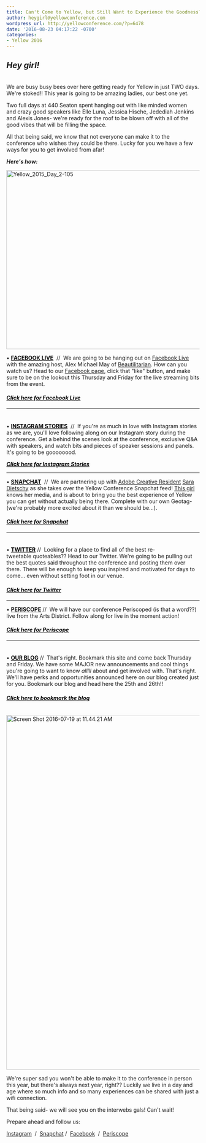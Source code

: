```yaml
---
title: Can't Come to Yellow, but Still Want to Experience the Goodness? Here's How.
author: heygirl@yellowconference.com
wordpress_url: http://yellowconference.com/?p=6478
date: '2016-08-23 04:17:22 -0700'
categories:
- Yellow 2016
---
```

<h2><em>Hey girl!</em></h2><br />
We are busy busy bees over here getting ready for Yellow in just TWO days. We're stoked!! This year is going to be amazing ladies, our best one yet.</p>
<p>Two full&nbsp;days at 440 Seaton spent hanging out with like minded women and&nbsp;crazy good&nbsp;speakers like Elle Luna, Jessica Hische, Jedediah Jenkins and Alexis Jones- we're ready for the roof to be blown off with all of the good vibes&nbsp;that will be filling the space.</p>
<p>All that being said, we know that not everyone can make it to the conference who wishes they could be there. Lucky for you we have a few ways for you to get involved from afar!</p>
<p><em><strong>Here's how:</strong></em></p>
<p><img class="aligncenter wp-image-6488" src="http://yellowconference.com/wp-content/uploads/2016/08/Yellow_2015_Day_2-105.jpg" alt="Yellow_2015_Day_2-105" width="700" height="467" /></p>
<p>&bull; <span style="color: #000000;"><strong><a style="color: #000000;" href="https://www.facebook.com/The-Yellow-Conference-1393841977549340/?fref=ts" target="_blank">FACEBOOK LIVE</a></strong></span> &nbsp;// &nbsp;We are going to be hanging out on <a href="https://www.facebook.com/The-Yellow-Conference-1393841977549340/?fref=ts" target="_blank">Facebook Live</a> with the amazing host, Alex Michael May of <a href="https://www.instagram.com/beautilitarian/" target="_blank">Beautilitarian</a>. How can you watch us? Head to our <a href="https://www.facebook.com/The-Yellow-Conference-1393841977549340/?fref=ts" target="_blank">Facebook page</a>, click that "like" button, and make sure to be on the lookout this Thursday and Friday for the&nbsp;live streaming bits from the event.</p>
<h4><span style="color: #000000;"><em><strong><a style="color: #000000;" href="https://www.facebook.com/The-Yellow-Conference-1393841977549340/?fref=ts" target="_blank">Click here for Facebook Live</a></strong></em></span></h4></p>
<hr />
<h4></h4><br />
&bull; <span style="color: #000000;"><strong><a style="color: #000000;" href="https://www.instagram.com/yellowconference/" target="_blank">INSTAGRAM STORIES</a></strong></span> &nbsp;// &nbsp;If you're as much in love with Instagram stories as we are, you'll love following along on our Instagram story during the conference. Get a behind the scenes look at the conference, exclusive Q&amp;A with speakers, and watch bits and pieces of speaker sessions and panels. It's going to be goooooood.</p>
<p><span style="color: #000000;"><em><strong><a style="color: #000000;" href="https://www.instagram.com/yellowconference/" target="_blank">Click here for&nbsp;Instagram Stories</a></strong></em></span></p>
<hr />
<p>&bull;<span style="color: #000000;"> <strong><a style="color: #000000;" href="https://www.snapchat.com/add/yellow.co" target="_blank">SNAPCHAT</a></strong> &nbsp;</span>// &nbsp;We are partnering up with <a href="http://www.adobe.com/about-adobe/creative-residency.html" target="_blank">Adobe Creative Resident</a> <a href="http://saradietschy.com/" target="_blank">Sara Dietschy</a> as she takes over the Yellow Conference Snapchat feed! <a href="http://saradietschy.com/" target="_blank">This girl</a> knows her media, and is about to bring you the best experience of Yellow you can get without actually being there. Complete with our own Geotag- (we're probably more excited about it than we should be...).</p>
<h4><span style="color: #000000;"><em><strong><a style="color: #000000;" href="https://www.snapchat.com/add/yellow.co" target="_blank">Click here for&nbsp;Snapchat</a></strong></em></span></h4></p>
<hr />
<h4></h4><br />
&bull;<span style="color: #000000;"> <strong><a style="color: #000000;" href="https://twitter.com/yellowconf" target="_blank">TWITTER</a></strong> </span>// &nbsp;Looking for a place to find all of the best re-tweetable&nbsp;quoteables?? Head to our Twitter. We're going to be pulling out the best quotes said throughout the conference and posting them over there. There will be enough to keep you inspired and motivated for days to come... even without setting foot in our venue.</p>
<h4><span style="color: #000000;"><em><strong><a style="color: #000000;" href="https://twitter.com/yellowconf" target="_blank">Click here for&nbsp;Twitter</a></strong></em></span></h4></p>
<hr />
<p>&bull;<span style="color: #000000;"> <strong><a href="https://www.periscope.tv/yellowconf" target="_blank">PERISCOPE</a></strong>&nbsp;</span>// &nbsp;We will have our conference Periscoped (is that a word??) live from the Arts District. Follow along for live in the moment action!</p>
<h4><a href="https://www.periscope.tv/yellowconf" target="_blank"><span style="color: #000000;"><em><strong>Click here for&nbsp;Periscope</strong></em></span></a></h4></p>
<hr />
<h4></h4><br />
&bull; <span style="color: #000000;"><strong><a style="color: #000000;" href="http://yellowconference.com/blog/" target="_blank">OUR BLOG</a></strong> </span>// &nbsp;That's right. Bookmark this site and come back Thursday and Friday. We have some MAJOR new announcements and cool things you're going to want to know <em>alllll</em> about and get involved with. That's right. We'll have perks and opportunities announced here on our blog created just for you. Bookmark our blog and head here the 25th and 26th!!</p>
<h4><span style="color: #000000;"><a style="color: #000000;" href="http://yellowconference.com/blog/" target="_blank"><em><strong>Click here to bookmark the blog</strong></em></a></span></h4><br />
<a href="http://yellowconference.com/wp-content/uploads/2016/08/Screen-Shot-2016-07-19-at-11.44.21-AM.png"><img class="aligncenter wp-image-6487" src="http://yellowconference.com/wp-content/uploads/2016/08/Screen-Shot-2016-07-19-at-11.44.21-AM.png" alt="Screen Shot 2016-07-19 at 11.44.21 AM" width="700" height="925" /></a></p>
<p>We're super sad you won't be able to make it to the conference in person this year, but there's always next year, right?? Luckily we live in a day and age where so much info and so many experiences can be shared with just a wifi connection.</p>
<p>That being said- we will see you on the interwebs gals! Can't wait!</p>
<p>Prepare ahead and follow us:</p>
<p><a href="http://instagram.com/yellowconference" target="_blank">Instagram</a> &nbsp;/ &nbsp;<a href="https://www.snapchat.com/add/yellow.co" target="_blank">Snapchat</a>&nbsp;/ &nbsp;<a href="https://www.facebook.com/The-Yellow-Conference-1393841977549340/?ref=bookmarks" target="_blank">Facebook</a>&nbsp; / &nbsp;<a href="https://www.periscope.tv/yellowconf" target="_blank">Periscope</a></p>
<p>&nbsp;</p>
